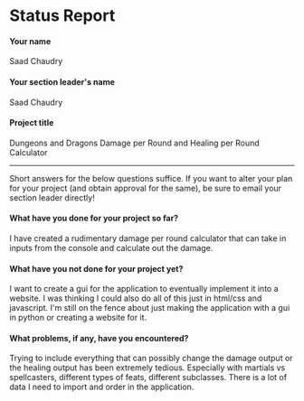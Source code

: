 # Status Report

#### Your name

Saad Chaudry

#### Your section leader's name

Saad Chaudry

#### Project title

Dungeons and Dragons Damage per Round and Healing per Round Calculator

***

Short answers for the below questions suffice. If you want to alter your plan for your project (and obtain approval for the same), be sure to email your section leader directly!

#### What have you done for your project so far?

I have created a rudimentary damage per round calculator that can take in inputs from the console and calculate out the damage.

#### What have you not done for your project yet?

I want to create a gui for the application to eventually implement it into a website. I was thinking I could also do all of this just in html/css and javascript. I'm still on the fence about just making the application with a gui in python or creating a website for it.

#### What problems, if any, have you encountered?

Trying to include everything that can possibly change the damage output or the healing output has been extremely tedious. Especially with martials vs spellcasters, different types of feats, different subclasses. There is a lot of data I need to import and order in the application.
